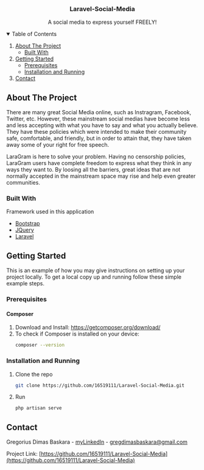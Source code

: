 <!-- PROJECT LOGO -->
<br />
<p align="center">
  <h3 align="center">Laravel-Social-Media</h3>

  <p align="center">
    A social media to express yourself FREELY!
  </p>
</p>



<!-- TABLE OF CONTENTS -->
<details open="open">
  <summary>Table of Contents</summary>
  <ol>
    <li>
      <a href="#about-the-project">About The Project</a>
      <ul>
        <li><a href="#built-with">Built With</a></li>
      </ul>
    </li>
    <li>
      <a href="#getting-started">Getting Started</a>
      <ul>
        <li><a href="#prerequisites">Prerequisites</a></li>
        <li><a href="#installation">Installation and Running</a></li>
      </ul>
    </li>
    <li><a href="#contact">Contact</a></li>
  </ol>
</details>



<!-- ABOUT THE PROJECT -->
## About The Project

There are many great Social Media online, such as Instragram, Facebook, Twitter, etc. However, these mainstream social medias have become less and less accepting with what you have to say and what you actually believe. They have these policies which were intended to make their community safe, comfortable, and friendly, but in order to attain that, they have taken away some of your right for free speech.

LaraGram is here to solve your problem. Having no censorship policies, LaraGram users have complete freedom to express what they think in any ways they want to. By loosing all the barriers, great ideas that are not normally accepted in the mainstream space may rise and help even greater communities.

### Built With

Framework used in this application
* [Bootstrap](https://getbootstrap.com)
* [JQuery](https://jquery.com)
* [Laravel](https://laravel.com)



<!-- GETTING STARTED -->
## Getting Started

This is an example of how you may give instructions on setting up your project locally.
To get a local copy up and running follow these simple example steps.

### Prerequisites

#### Composer
1. Download and Install: https://getcomposer.org/download/
2. To check if Composer is installed on your device: 
   ```sh
   composer --version
   ```

### Installation and Running

1. Clone the repo
   ```sh
   git clone https://github.com/16519111/Laravel-Social-Media.git
   ```
2. Run
   ```sh
   php artisan serve
   ```

<!-- CONTACT -->
## Contact

Gregorius Dimas Baskara - [myLinkedIn](https://www.linkedin.com/in/gregorius-dimas-baskara-aba7a71aa/) - gregdimasbaskara@gmail.com

Project Link: [https://github.com/16519111/Laravel-Social-Media](https://github.com/16519111/Laravel-Social-Media)
